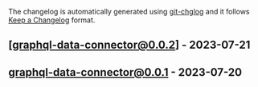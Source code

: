 The changelog is automatically generated using [git-chglog](https://github.com/git-chglog/git-chglog) and it follows [Keep a Changelog](https://keepachangelog.com) format.


<a name="graphql-data-connector@0.0.2"></a>
## [graphql-data-connector@0.0.2] - 2023-07-21

<a name="graphql-data-connector@0.0.1"></a>
## graphql-data-connector@0.0.1 - 2023-07-20
